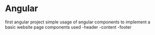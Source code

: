 # Angular
first angular project simple usage of angular components to implement a basic website page
components used 
-header
-content
-footer
